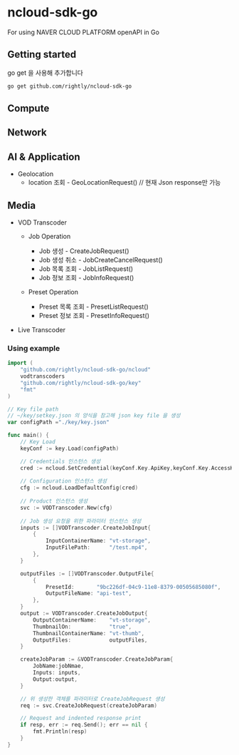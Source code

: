 # ncloud-sdk-go
For using NAVER CLOUD PLATFORM openAPI in Go

## Getting started

go get 을 사용해 추가합니다
```sh
go get github.com/rightly/ncloud-sdk-go
```

## Compute

## Network

## AI & Application

- Geolocation
  - location 조회 - GeoLocationRequest() // 현재 Json response만 가능

## Media

- VOD Transcoder
    - Job Operation
        - Job 생성 - CreateJobRequest()
        - Job 생성 취소 - JobCreateCancelRequest()
        - Job 목록 조회 - JobListRequest()
        - Job 정보 조회 - JobInfoRequest()

    - Preset Operation
        - Preset 목록 조회 - PresetListRequest()
        - Preset 정보 조회 - PresetInfoRequest()

- Live Transcoder

### Using example
```go
import (
	"github.com/rightly/ncloud-sdk-go/ncloud"
	vodtranscoders
	"github.com/rightly/ncloud-sdk-go/key"
	"fmt"
)

// Key file path
// ~/key/setkey.json 의 양식을 참고해 json key file 을 생성
var configPath ="./key/key.json"

func main() {
	// Key Load
	keyConf := key.Load(configPath)

	// Credentials 인스턴스 생성
	cred := ncloud.SetCredential(keyConf.Key.ApiKey,keyConf.Key.AccessKey,keyConf.Key.SecretKey)
	
	// Configuration 인스턴스 생성
	cfg := ncloud.LoadDefaultConfig(cred)
    
	// Product 인스턴스 생성
	svc := VODTranscoder.New(cfg)
    
	// Job 생성 요청을 위한 파라미터 인스턴스 생성
	inputs := []VODTranscoder.CreateJobInput{
		{
			InputContainerName: "vt-storage",
			InputFilePath:      "/test.mp4",
		},
	}

	outputFiles := []VODTranscoder.OutputFile{
		{
			PresetId:       "9bc226df-04c9-11e8-8379-00505685080f",
			OutputFileName: "api-test",
		},
	}
	output := VODTranscoder.CreateJobOutput{
		OutputContainerName:    "vt-storage",
		ThumbnailOn:            "true",
		ThumbnailContainerName: "vt-thumb",
		OutputFiles:            outputFiles,
	}

	createJobParam := &VODTranscoder.CreateJobParam{
		JobName:jobNmae,
		Inputs: inputs,
		Output:output,
	}

	// 위 생성한 객체를 파라미터로 CreateJobRequest 생성
	req := svc.CreateJobRequest(createJobParam)

	// Request and indented response print
	if resp, err := req.Send(); err == nil {
		fmt.Println(resp)
	}
}
```
